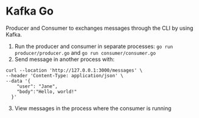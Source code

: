 # Kafka Go

Producer and Consumer to exchanges messages through the CLI by using Kafka.

1. Run the producer and consumer in separate processes: `go run producer/producer.go` and `go run consumer/consumer.go`
2. Send message in another process with:
```
curl --location 'http://127.0.0.1:3000/messages' \
--header 'Content-Type: application/json' \
--data '{
    "user": "Jane",
    "body":"Hello, world!"
  }'
```
3. View messages in the process where the consumer is running